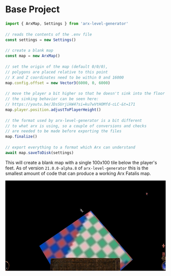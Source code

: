# Base Project

```ts
import { ArxMap, Settings } from 'arx-level-generator'

// reads the contents of the .env file
const settings = new Settings()

// create a blank map
const map = new ArxMap()

// set the origin of the map (default 0/0/0),
// polygons are placed relative to this point
// X and Z coordinates need to be within 0 and 16000
map.config.offset = new Vector3(6000, 0, 6000)

// move the player a bit higher so that he doesn't sink into the floor
// the sinking behavior can be seen here:
// https://youtu.be/JDsSUrjikW4?si=ku7wVtHOMfd-cLC-&t=171
map.player.position.adjustToPlayerHeight()

// the format used by arx-level-generator is a bit different
// to what arx is using, so a couple of conversions and checks
// are needed to be made before exporting the files
map.finalize()

// export everything to a format which Arx can understand
await map.saveToDisk(settings)
```

This will create a blank map with a single 100x100 tile below the player's feet.
As of version `21.0.0-alpha.8` of `arx-level-generator` this is the smallest
amount of code that can produce a working Arx Fatalis map.

![how the base project looks](base-project.jpg?raw=true 'how the base project looks')
